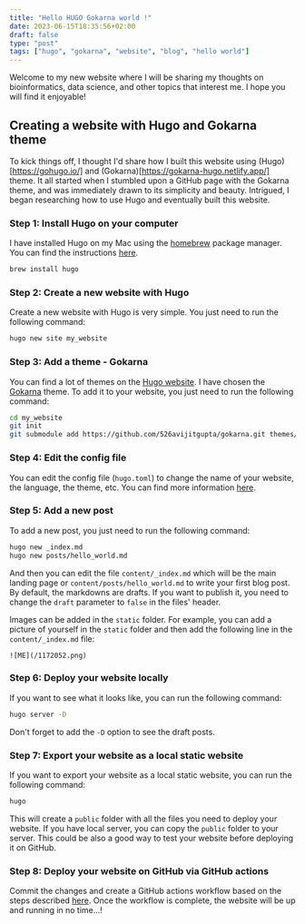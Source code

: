 ```yaml
---
title: "Hello HUGO Gokarna world !"
date: 2023-06-15T18:35:56+02:00
draft: false
type: "post"
tags: ["hugo", "gokarna", "website", "blog", "hello world"]
---
```


Welcome to my new website where I will be sharing my thoughts on bioinformatics, data science, and other topics that interest me. I hope you will find it enjoyable!

## Creating a website with Hugo and Gokarna theme

To kick things off, I thought I'd share how I built this website using (Hugo)[https://gohugo.io/] and (Gokarna)[https://gokarna-hugo.netlify.app/] theme. It all started when I stumbled upon a GitHub page with the Gokarna theme, and was immediately drawn to its simplicity and beauty. Intrigued, I began researching how to use Hugo and eventually built this website.

### Step 1: Install Hugo on your computer

I have installed Hugo on my Mac using the [homebrew](https://brew.sh/) package manager. You can find the instructions [here](https://gohugo.io/getting-started/installing/).

```bash
brew install hugo
```

### Step 2: Create a new website with Hugo

Create a new website with Hugo is very simple. You just need to run the following command:

```bash
hugo new site my_website
```

### Step 3: Add a theme - Gokarna

You can find a lot of themes on the [Hugo website](https://themes.gohugo.io/). I have chosen the [Gokarna](https://gokarna-hugo.netlify.app/) theme. To add it to your website, you just need to run the following command:

```bash
cd my_website
git init
git submodule add https://github.com/526avijitgupta/gokarna.git themes/gokarna
```

### Step 4: Edit the config file

You can edit the config file (`hugo.toml`) to change the name of your website, the language, the theme, etc. You can find more information [here](https://gokarna-hugo.netlify.app/posts/theme-documentation-basics/#basic-configuration).


### Step 5: Add a new post

To add a new post, you just need to run the following command:

```bash
hugo new _index.md
hugo new posts/hello_world.md
```

And then you can edit the file `content/_index.md` which will be the main landing page or `content/posts/hello_world.md` to write your first blog post. By default, the markdowns are drafts. If you want to publish it, you need to change the `draft` parameter to `false` in the files' header.

Images can be added in the `static` folder. For example, you can add a picture of yourself in the `static` folder and then add the following line in the `content/_index.md` file:

```
![ME](/1172052.png)
```

### Step 6: Deploy your website locally

If you want to see what it looks like, you can run the following command:

```bash
hugo server -D
```
Don't forget to add the `-D` option to see the draft posts.

### Step 7: Export your website as a local static website

If you want to export your website as a local static website, you can run the following command:

```bash
hugo
```
This will create a `public` folder with all the files you need to deploy your website. If you have local server, you can copy the `public` folder to your server. This could be also a good way to test your website before deploying it on GitHub.

### Step 8: Deploy your website on GitHub via GitHub actions

Commit the changes and create a GitHub actions workflow based on the steps described [here](https://gohugo.io/hosting-and-deployment/hosting-on-github/). Once the workflow is complete, the website will be up and running in no time...! 

